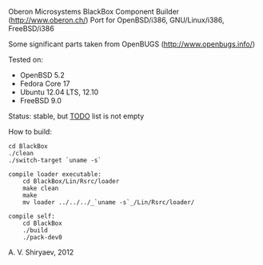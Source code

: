 Oberon Microsystems BlackBox Component Builder (http://www.oberon.ch/)
Port for OpenBSD/i386, GNU/Linux/i386, FreeBSD/i386

Some significant parts taken from OpenBUGS (http://www.openbugs.info/)

Tested on:
* OpenBSD 5.2
* Fedora Core 17
* Ubuntu 12.04 LTS, 12.10
* FreeBSD 9.0

Status: stable, but [TODO](TODO) list is not empty

How to build:

	cd BlackBox
	./clean
	./switch-target `uname -s`

	compile loader executable:
		cd BlackBox/Lin/Rsrc/loader
		make clean
		make
		mv loader ../../../_`uname -s`_/Lin/Rsrc/loader/

	compile self:
		cd BlackBox
		./build
		./pack-dev0

A. V. Shiryaev, 2012
